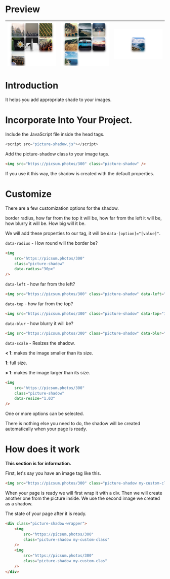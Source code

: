 # Preview

| ![](ss1.png) | ![](ss2.png) | ![](ss3.png) |
| ------------ | ------------ | ------------ |

# Introduction

It helps you add appropriate shade to your images.

# Incorporate Into Your Project.

Include the JavaScript file inside the head tags.

```javascript
<script src="picture-shadow.js"></script>
```

Add the picture-shadow class to your image tags.

```html
<img src="https://picsum.photos/300" class="picture-shadow" />
```

If you use it this way, the shadow is created with the default properties.

# Customize

There are a few customization options for the shadow.

border radius, how far from the top it will be, how far from the left it will be, how blurry it will be. How big will it be.

We will add these properties to our tag, it will be `data-[option]="[value]"`.

`data-radius` - How round will the border be?

```html
<img
    src="https://picsum.photos/300"
    class="picture-shadow"
    data-radius="30px"
/>
```

`data-left` - how far from the left?

```html
<img src="https://picsum.photos/300" class="picture-shadow" data-left="10px" />
```

`data-top` - how far from the top?

```html
<img src="https://picsum.photos/300" class="picture-shadow" data-top="10px" />
```

`data-blur` - how blurry it will be?

```html
<img src="https://picsum.photos/300" class="picture-shadow" data-blur="10px" />
```

`data-scale` - Resizes the shadow.

**< 1**: makes the image smaller than its size.

**1**: full size.

**\> 1**: makes the image larger than its size.

```html
<img
    src="https://picsum.photos/300"
    class="picture-shadow"
    data-resize="1.03"
/>
```

One or more options can be selected.

There is nothing else you need to do, the shadow will be created automatically when your page is ready.

# How does it work

**This section is for information.**

First, let's say you have an image tag like this.

```html
<img src="https://picsum.photos/300" class="picture-shadow my-custom-class" />
```

When your page is ready we will first wrap it with a div. Then we will create another one from the picture inside. We use the second image we created as a shadow.

The state of your page after it is ready.

```html
<div class="picture-shadow-wrapper">
    <img
        src="https://picsum.photos/300"
        class="picture-shadow my-custom-class"
    />
    <img
        src="https://picsum.photos/300"
        class="picture-shadow my-custom-clas"
    />
</div>
```
